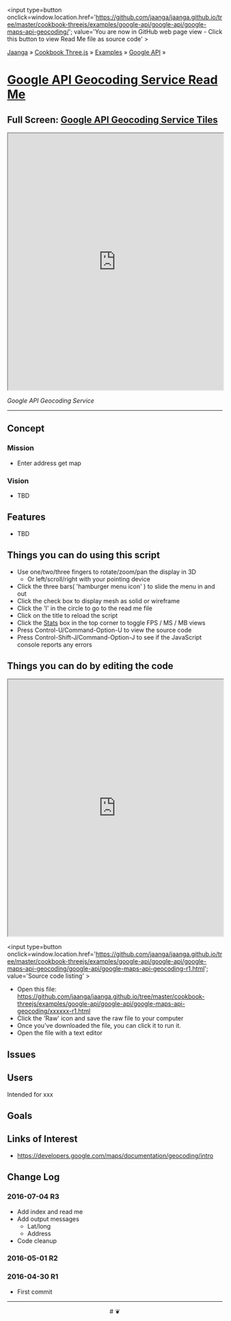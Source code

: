 <span style=display:none; >[You are now in GitHub source code view - click this link to view Read Me file as a web page]
( https://jaanga.github.io/cookbook-threejs/examples/google-api/google-api/google-maps-api-geocoding/index.html#readme.md "View file as a web page." ) </span>
<input type=button onclick=window.location.href='https://github.com/jaanga/jaanga.github.io/tree/master/cookbook-threejs/examples/google-api/google-api/google-maps-api-geocoding/'; value='You are now in GitHub web page view - Click this button to view Read Me file as source code' >

[Jaanga]( http://jaanga.github.io ) &raquo; [Cookbook Three.js]( http://jaanga.github.io/cookbook-threejs/  ) &raquo;
[Examples]( https://jaanga.github.io/cookbook-threejs/examples/ ) &raquo; [Google API]( https://jaanga.github.io/cookbook-threejs/examples/google-api/ ) &raquo;

[Google API Geocoding Service Read Me]( https://jaanga.github.io/cookbook-threejs/examples/google-api/google-maps-api-elevations-for-tiles/index.html#readme.md )
===

## Full Screen: [ Google API Geocoding Service Tiles ]( https://jaanga.github.io/cookbook-threejs/examples/google-api/google-api/google-maps-api-geocoding/index.html )


<img src="XXXX" style=display:none; width=800 >

<iframe src=https://jaanga.github.io/cookbook-threejs/examples/google-api/google-api/google-maps-api-geocoding/index.html width=100% height=600px ></iframe>

_Google API Geocoding Service_

***

## Concept

### Mission

* Enter address get map

### Vision

* TBD


## Features

* TBD


## Things you can do using this script

* Use one/two/three fingers to rotate/zoom/pan the display in 3D
	* Or left/scroll/right with your pointing device 
* Click the three bars( 'hamburger menu icon' ) to slide the menu in and out
* Click the check box to display mesh as solid or wireframe
* Click the 'I' in the circle to go to the read me file
* Click on the title to reload the script
* Click the [Stats]( https://github.com/mrdoob/stats.js/ ) box in the top corner to toggle FPS / MS / MB views
* Press Control-U/Command-Option-U to view the source code
* Press Control-Shift-J/Command-Option-J to see if the JavaScript console reports any errors



## Things you can do by editing the code

<iframe src='https://jaanga.github.io/cookbook-html/examples/libraries/ace-editor/ace-view-r1.html#
	https://jaanga.github.io/cookbook-threejs/examples/google-api/google-api/google-maps-api-geocoding/google-api/google-maps-api-geocoding-r1.html' width=100% height=600 ></iframe>

<input type=button onclick=window.location.href='https://github.com/jaanga/jaanga.github.io/tree/master/cookbook-threejs/examples/google-api/google-api/google-maps-api-geocoding/google-api/google-maps-api-geocoding-r1.html';
value='Source code listing' >


* Open this file: https://github.com/jaanga/jaanga.github.io/tree/master/cookbook-threejs/examples/google-api/google-api/google-maps-api-geocoding/xxxxxx-r1.html
* Click the 'Raw' icon and save the raw file to your computer
* Once you've downloaded the file, you can click it to run it.
* Open the file with a text editor


## Issues


## Users

Intended for xxx


## Goals


## Links of Interest

* https://developers.google.com/maps/documentation/geocoding/intro



## Change Log

### 

### 2016-07-04 R3

* Add index and read me
* Add output messages
	* Lat/long
	* Address
* Code cleanup


### 2016-05-01 R2 


### 2016-04-30  R1

* First commit



***

<center title='Jaanga ~ your 3D happy place' >
# <a href=javascript:window.scrollTo(0,0); style=text-decoration:none; > ❦ </a>
</center>
